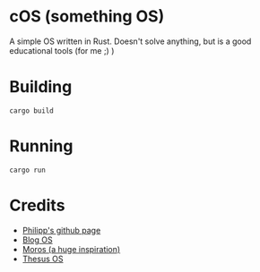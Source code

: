 # cOS (something OS)
A simple OS written in Rust. Doesn't solve anything, but is a good educational tools (for me ;) )

# Building

```console
cargo build
```

# Running

```console
cargo run
```

# Credits
- [Philipp's github page](https://github.com/phil-opp)
- [Blog OS](https://github.com/phil-opp/blog_os)
- [Moros (a huge inspiration)](https://github.com/vinc/moros)
- [Thesus OS](https://github.com/theseus-os/Theseus)
